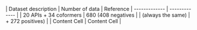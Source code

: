 | Dataset description    | Number of data     | Reference
| -------------          | -------------      |
| 20 APIs + 34 coformers | 680 (408 negatives |
| (always the same)      | + 272 positives)   |
| Content Cell           | Content Cell       |

